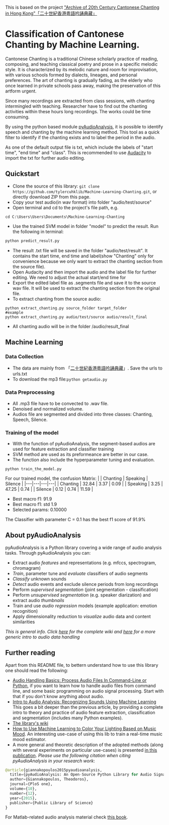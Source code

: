 This is based on the project ["Archive of 20th Century Cantonese Chanting in Hong Kong"「二十世紀香港粵語吟誦典藏」](https://dsprojects.lib.cuhk.edu.hk/en/projects/20th-cantonese-poetry-chanting/home/)

# Classification of Cantonese Chanting by Machine Learning.
Cantonese Chanting is a traditional Chinese scholarly practice of reading, composing, and teaching classical poetry and prose in a specific melodic style. It is characterized by its melodic nature and room for improvisation, with various schools formed by dialects, lineages, and personal preferences. The art of chanting is gradually fading, as the elderly who once learned in private schools pass away, making the preservation of this artform urgent.

Since many recordings are extracted from class sessions, with chanting intermingled with teaching. Researcher have to find out the chanting activities within these hours long recordings. The works could be time consuming. 

By using the python based module [pyAudioAnalysis](https://github.com/tyiannak/pyAudioAnalysis.git), it is possible to identify speech and chanting by the machine learning method. This tool as a quick filter to identify if the chanting exists and to label the period in the audio.

As one of the default output file is txt, which include the labels of "start time", "end time" and "class". This is recommended to use [Audacity](https://www.audacityteam.org/) to import the txt for further audio editing.

## Quickstart
 * Clone the source of this library: `git clone https://github.com/tylercuhklib/Machine-Learning-Chanting.git`,
   or directly download ZIP from this page.
 * Copy your test audio(in wav format) into folder "audio/test/source"
 * Open terminal and cd to the project's file path, e.g.
 ```
 cd C:\Users\Users\Documents\Machine-Learning-Chanting
 ```
 * Use the trained SVM model in folder "model" to predict the result. Run the following in terminal:
 ```python
 python predict_result.py
 ```
 * The result .txt file will be saved in the folder "audio/test/result". It contains the start time, end time and label(show "Chanting" only for convenience because we only want to extract the chanting section from the source file). 
 * Open Audacity and then import the audio and the label file for further editing. We need to adjust the actual start/end time for 
 * Export the edited label file as .segments file and save it to the source wav file. It will be used to extract the chanting section from the original file.
 * To extract chanting from the source audio:

 ```
 python extract_chanting.py source_folder target_folder
 #example
 python extract_chanting.py audio/test/source audio/result_final
 ```
 * All chanting audio will be in the folder /audio/result_final

## Machine Learning
### Data Collection
 * The data are mainly from 「[二十世紀香港粵語吟誦典藏](https://dsprojects.lib.cuhk.edu.hk/en/projects/20th-cantonese-poetry-chanting/home/)」. Save the urls to urls.txt
 * To download the mp3 file:`python getaudio.py`

### Data Preprocessing
 * All .mp3 file have to be convected to .wav file. 
 * Denoised and normalized volume.
 * Audios file are segmented and divided into three classes: Chanting, Speech, Silence.

### Training of the model
 * With the function of pyAudioAnalysis, the segment-based audios are used for feature extraction
   and classifier training
 * SVM method are used as its preformeance are better in our case.
 * The function also include the hyperparameter tuning and evaluation.
 ```
 python train_the_model.py
 ```
For our trained model, the confusion Matrix:
|  | Chanting | Speaking | Silence |
|---|---|---|---|
| Chanting | 32.84 | 3.37 | 0.09 |
| Speaking | 3.25 | 47.25 | 0.74 |
| Silence | 0.12 | 0.74 | 11.59 |

- Best macro f1: 91.9
- Best macro f1: std 1.9 
- Selected params: 0.10000 

The Classifier with parameter C = 0.1 has the best f1 score of 91.9%

## About pyAudioAnalysis
pyAudioAnalysis is a Python library covering a wide range of audio analysis tasks. Through pyAudioAnalysis you can:
 * Extract audio *features* and representations (e.g. mfccs, spectrogram, chromagram)
 * *Train*, parameter tune and *evaluate* classifiers of audio segments
 * *Classify* unknown sounds
 * *Detect* audio events and exclude silence periods from long recordings
 * Perform *supervised segmentation* (joint segmentation - classification)
 * Perform *unsupervised segmentation* (e.g. speaker diarization) and extract audio *thumbnails*
 * Train and use *audio regression* models (example application: emotion recognition)
 * Apply dimensionality reduction to *visualize* audio data and content similarities

*This is general info. Click [here](https://github.com/tyiannak/pyAudioAnalysis/wiki) for the complete wiki and [here](https://hackernoon.com/audio-handling-basics-how-to-process-audio-files-using-python-cli-jo283u3y) for a more generic intro to audio data handling*

## Further reading

Apart from this README file, to bettern understand how to use this library one should read the following:
  * [Audio Handling Basics: Process Audio Files In Command-Line or Python](https://hackernoon.com/audio-handling-basics-how-to-process-audio-files-using-python-cli-jo283u3y), if you want to learn how to handle audio files from command line, and some basic programming on audio signal processing. Start with that if you don't know anything about audio. 
  * [Intro to Audio Analysis: Recognizing Sounds Using Machine Learning](https://hackernoon.com/intro-to-audio-analysis-recognizing-sounds-using-machine-learning-qy2r3ufl) This goes a bit deeper than the previous article, by providing a complete intro to theory and practice of audio feature extraction, classification and segmentation (includes many Python examples).
 * [The library's wiki](https://github.com/tyiannak/pyAudioAnalysis/wiki)
 * [How to Use Machine Learning to Color Your Lighting Based on Music Mood](https://hackernoon.com/how-to-use-machine-learning-to-color-your-lighting-based-on-music-mood-bi163u8l). An interesting use-case of using this lib to train a real-time music mood estimator.
  * A more general and theoretic description of the adopted methods (along with several experiments on particular use-cases) is presented [in this publication](http://journals.plos.org/plosone/article?id=10.1371/journal.pone.0144610). *Please use the following citation when citing pyAudioAnalysis in your research work*:
```python
@article{giannakopoulos2015pyaudioanalysis,
  title={pyAudioAnalysis: An Open-Source Python Library for Audio Signal Analysis},
  author={Giannakopoulos, Theodoros},
  journal={PloS one},
  volume={10},
  number={12},
  year={2015},
  publisher={Public Library of Science}
}
```

For Matlab-related audio analysis material check  [this book](http://www.amazon.com/Introduction-Audio-Analysis-MATLAB%C2%AE-Approach/dp/0080993885).


